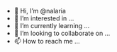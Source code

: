 - 👋 Hi, I’m @nalaria
- 👀 I’m interested in ...
- 🌱 I’m currently learning ...
- 💞️ I’m looking to collaborate on ...
- 📫 How to reach me ...

<!---
nalaria/nalaria is a ✨ special ✨ repository because its `README.md` (this file) appears on your GitHub profile.
You can click the Preview link to take a look at your changes.
--->

